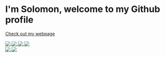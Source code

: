 # I'm Solomon, welcome to my Github profile

<a href="https://solomontaiwo.github.io/">Check out my webpage</a>

<a href="https://github.com/solomontaiwo/The-Artist-Room">
  <img align="center" src="https://github-readme-stats.vercel.app/api/pin/?username=solomontaiwo&repo=The-Artist-Room&theme=transparent" />
</a>
<a href="https://github.com/solomontaiwo/Che-weekend">
  <img align="center" src="https://github-readme-stats.vercel.app/api/pin/?username=solomontaiwo&repo=bibliotecaUNIFE&theme=transparent" />
</a>
<a href="https://github.com/solomontaiwo/QR-code-generator">
  <img align="center" src="https://github-readme-stats.vercel.app/api/pin/?username=solomontaiwo&repo=QR-code-generator&theme=transparent" />
</a>
<a href="https://github.com/solomontaiwo/Che-weekend">
  <img align="center" src="https://github-readme-stats.vercel.app/api/pin/?username=solomontaiwo&repo=Che-weekend&theme=transparent" />
</a>

<br/>

<a href="https://github.com/anuraghazra/github-readme-stats">
  <img align="center" src="https://github-readme-stats.vercel.app/api?username=solomontaiwo&theme=transparent" />
</a>
<a href="https://github.com/anuraghazra/convoychat">
  <img align="center" src="https://github-readme-stats.vercel.app/api/top-langs/?username=solomontaiwo&hide_progress=true&theme=transparent" />
</a>
